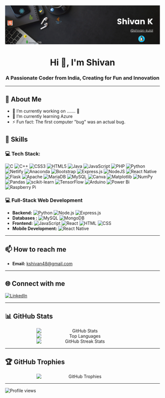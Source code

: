 <!--
**shivan-kulal-git/shivan-kulal-git** is a ✨ _special_ ✨ repository because its `README.md` (this file) appears on your GitHub profile.

Here are some ideas to get you started:

- 🔭 I’m currently working on ...
- 🌱 I’m currently learning ...
- 👯 I’m looking to collaborate on ...
- 🤔 I’m looking for help with ...
- 💬 Ask me about ...
- 📫 How to reach me: ...
- 😄 Pronouns: ...
- ⚡ Fun fact: ...
-->




[![MasterHead](./Shivan_Banner.png)](http://www.linkedin.com/in/shivan-kulal)

<h1 align="center">Hi 👋, I'm Shivan</h1>
<h3 align="center">A Passionate Coder from India, Creating for Fun and Innovation</h3>

---

## 💫 About Me
- 🔭 I’m currently working on ....... 🤔
- 🌱 I’m currently learning Azure
- ⚡ Fun fact: The first computer "bug" was an actual bug.



## 🔧 Skills
### 💻 Tech Stack:
![C](https://img.shields.io/badge/c-%2300599C.svg?style=for-the-badge&logo=c&logoColor=white) ![C++](https://img.shields.io/badge/c++-%2300599C.svg?style=for-the-badge&logo=c%2B%2B&logoColor=white) ![CSS3](https://img.shields.io/badge/css3-%231572B6.svg?style=for-the-badge&logo=css3&logoColor=white) ![HTML5](https://img.shields.io/badge/html5-%23E34F26.svg?style=for-the-badge&logo=html5&logoColor=white) ![Java](https://img.shields.io/badge/java-%23ED8B00.svg?style=for-the-badge&logo=openjdk&logoColor=white) ![JavaScript](https://img.shields.io/badge/javascript-%23323330.svg?style=for-the-badge&logo=javascript&logoColor=%23F7DF1E) ![PHP](https://img.shields.io/badge/php-%23777BB4.svg?style=for-the-badge&logo=php&logoColor=white) ![Python](https://img.shields.io/badge/python-3670A0?style=for-the-badge&logo=python&logoColor=ffdd54) ![Netlify](https://img.shields.io/badge/netlify-%23000000.svg?style=for-the-badge&logo=netlify&logoColor=#00C7B7) ![Anaconda](https://img.shields.io/badge/Anaconda-%2344A833.svg?style=for-the-badge&logo=anaconda&logoColor=white) ![Bootstrap](https://img.shields.io/badge/bootstrap-%238511FA.svg?style=for-the-badge&logo=bootstrap&logoColor=white) ![Express.js](https://img.shields.io/badge/express.js-%23404d59.svg?style=for-the-badge&logo=express&logoColor=%2361DAFB)  ![NodeJS](https://img.shields.io/badge/node.js-6DA55F?style=for-the-badge&logo=node.js&logoColor=white) ![React Native](https://img.shields.io/badge/react_native-%2320232a.svg?style=for-the-badge&logo=react&logoColor=%2361DAFB)![Flask](https://img.shields.io/badge/flask-%23000.svg?style=for-the-badge&logo=flask&logoColor=white) ![Apache](https://img.shields.io/badge/apache-%23D42029.svg?style=for-the-badge&logo=apache&logoColor=white) ![MariaDB](https://img.shields.io/badge/MariaDB-003545?style=for-the-badge&logo=mariadb&logoColor=white) ![MySQL](https://img.shields.io/badge/mysql-4479A1.svg?style=for-the-badge&logo=mysql&logoColor=white) ![Canva](https://img.shields.io/badge/Canva-%2300C4CC.svg?style=for-the-badge&logo=Canva&logoColor=white) ![Matplotlib](https://img.shields.io/badge/Matplotlib-%23ffffff.svg?style=for-the-badge&logo=Matplotlib&logoColor=black) ![NumPy](https://img.shields.io/badge/numpy-%23013243.svg?style=for-the-badge&logo=numpy&logoColor=white) ![Pandas](https://img.shields.io/badge/pandas-%23150458.svg?style=for-the-badge&logo=pandas&logoColor=white) ![scikit-learn](https://img.shields.io/badge/scikit--learn-%23F7931E.svg?style=for-the-badge&logo=scikit-learn&logoColor=white) ![TensorFlow](https://img.shields.io/badge/TensorFlow-%23FF6F00.svg?style=for-the-badge&logo=TensorFlow&logoColor=white) ![Arduino](https://img.shields.io/badge/-Arduino-00979D?style=for-the-badge&logo=Arduino&logoColor=white) ![Power Bi](https://img.shields.io/badge/power_bi-F2C811?style=for-the-badge&logo=powerbi&logoColor=black) ![Raspberry Pi](https://img.shields.io/badge/-RaspberryPi-C51A4A?style=for-the-badge&logo=Raspberry-Pi)

### 💻 Full-Stack Web Development
- **Backend:** ![Python](https://img.shields.io/badge/-Python-000?style=flat-square&logo=python&logoColor=white) ![Node.js](https://img.shields.io/badge/-Node.js-000?style=flat-square&logo=node.js&logoColor=white) ![Express.js](https://img.shields.io/badge/-Express.js-000?style=flat-square&logo=express&logoColor=white)  
- **Databases :** ![MySQL](https://img.shields.io/badge/-MySQL-000?style=flat-square&logo=mysql&logoColor=white) ![MongoDB](https://img.shields.io/badge/-MongoDB-000?style=flat-square&logo=mongodb&logoColor=white)
- **Frontend:** ![JavaScript](https://img.shields.io/badge/-JavaScript-000?style=flat-square&logo=javascript&logoColor=white) ![React](https://img.shields.io/badge/-React-000?style=flat-square&logo=react&logoColor=white)  ![HTML](https://img.shields.io/badge/-HTML-000?style=flat-square&logo=html5&logoColor=white) ![CSS](https://img.shields.io/badge/-CSS-000?style=flat-square&logo=css3&logoColor=white)
- **Mobile Development:** ![React Native](https://img.shields.io/badge/-React%20Native-000?style=flat-square&logo=react&logoColor=white)

<!--
### 🤖 Machine Learning
- **Libraries & Frameworks:**  ![PyTorch](https://img.shields.io/badge/-PyTorch-000?style=flat-square&logo=pytorch&logoColor=white) ![Scikit-learn](https://img.shields.io/badge/-Scikit--learn-000?style=flat-square&logo=scikit-learn&logoColor=white) ![Pandas](https://img.shields.io/badge/-Pandas-000?style=flat-square&logo=pandas&logoColor=white) ![NumPy](https://img.shields.io/badge/-NumPy-000?style=flat-square&logo=numpy&logoColor=white) ![Matplotlib](https://img.shields.io/badge/-Matplotlib-000?style=flat-square&logo=python&logoColor=white) ![Seaborn](https://img.shields.io/badge/-Seaborn-000?style=flat-square&logo=python&logoColor=white)

### 🧑‍💻 Programming Languages
- ![Python](https://img.shields.io/badge/-Python-000?style=flat-square&logo=python&logoColor=white) ![Java](https://img.shields.io/badge/-Java-000?style=flat-square&logo=java&logoColor=white) ![JavaScript](https://img.shields.io/badge/-JavaScript-000?style=flat-square&logo=javascript&logoColor=white) ![C](https://img.shields.io/badge/-C-000?style=flat-square&logo=c&logoColor=white) ![C++](https://img.shields.io/badge/-C++-000?style=flat-square&logo=cplusplus&logoColor=white)
-->
---

## 📫 How to reach me
- **Email:** [kshivan48@gmail.com](mailto:kshivan48@gmail.com)

---

## 🌐 Connect with me
<p align="left">
    <a href="https://www.linkedin.com/in/shivan-k-183554282/" target="_blank">
        <img src="https://img.shields.io/badge/LinkedIn-000?style=for-the-badge&logo=linkedin&logoColor=white" alt="LinkedIn" height="30">
    </a>
</p>

---

## 📊 GitHub Stats
<p align="center">
    <img src="https://github-readme-stats.vercel.app/api?username=shivan-kulal-git&theme=dark&hide_border=false&include_all_commits=false&count_private=false" alt="GitHub Stats" width="48%" style="min-width: 300px;"/>
    <img src="https://github-readme-stats.vercel.app/api/top-langs/?username=shivan-kulal-git&theme=dark&hide_border=false&include_all_commits=false&count_private=false&layout=compact" alt="Top Languages" width="48%" style="min-width: 300px;"/>
    <img src="https://github-readme-streak-stats.herokuapp.com/?user=shivan-kulal-git&theme=dark&hide_border=false" alt="GitHub Streak Stats" width="48%" style="min-width: 300px;"/>
</p>

---

## 🏆 GitHub Trophies
<p align="center">
    <img src="https://github-profile-trophy.vercel.app/?username=shivan-kulal-git&theme=radical&no-frame=false&no-bg=true&margin-w=4" alt="GitHub Trophies" width="98%" style="min-width: 300px;"/>
</p>

---

<p align="left"> 
  <img src="https://komarev.com/ghpvc/?username=shivankulal48&label=Profile%20views&color=0e75b6&style=flat" alt="Profile views" /> 
</p>


